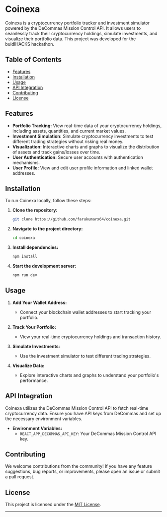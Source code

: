 # Coinexa

Coinexa is a cryptocurrency portfolio tracker and investment simulator powered by the DeCommas Mission Control API. It allows users to seamlessly track their cryptocurrency holdings, simulate investments, and visualize their portfolio data. This project was developed for the buidlHACKS hackathon.

## Table of Contents

- [Features](#features)
- [Installation](#installation)
- [Usage](#usage)
- [API Integration](#api-integration)
- [Contributing](#contributing)
- [License](#license)

## Features

- **Portfolio Tracking:** View real-time data of your cryptocurrency holdings, including assets, quantities, and current market values.
- **Investment Simulation:** Simulate cryptocurrency investments to test different trading strategies without risking real money.
- **Visualization:** Interactive charts and graphs to visualize the distribution of assets and track gains/losses over time.
- **User Authentication:** Secure user accounts with authentication mechanisms.
- **User Profile:** View and edit user profile information and linked wallet addresses.

## Installation

To run Coinexa locally, follow these steps:

1. **Clone the repository:**
   ```sh
   git clone https://github.com/farukumarx64/coinexa.git
   ```

2. **Navigate to the project directory:**
   ```sh
   cd coinexa
   ```

3. **Install dependencies:**
   ```sh
   npm install
   ```

4. **Start the development server:**
   ```sh
   npm run dev
   ```

## Usage

1. **Add Your Wallet Address:**
   - Connect your blockchain wallet addresses to start tracking your portfolio.

3. **Track Your Portfolio:**
   - View your real-time cryptocurrency holdings and transaction history.

4. **Simulate Investments:**
   - Use the investment simulator to test different trading strategies.

5. **Visualize Data:**
   - Explore interactive charts and graphs to understand your portfolio's performance.

## API Integration

Coinexa utilizes the DeCommas Mission Control API to fetch real-time cryptocurrency data. Ensure you have API keys from DeCommas and set up the necessary environment variables.

- **Environment Variables:**
  - `REACT_APP_DECOMMAS_API_KEY`: Your DeCommas Mission Control API key.

## Contributing

We welcome contributions from the community! If you have any feature suggestions, bug reports, or improvements, please open an issue or submit a pull request.

## License

This project is licensed under the [MIT License](LICENSE).

---